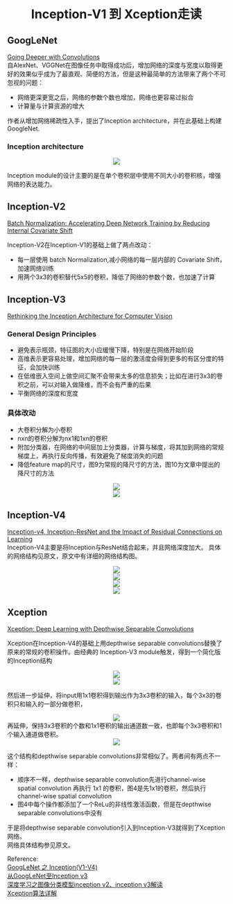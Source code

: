 <!-- 
---
title: "Inception-V1 到 Xception走读"    
author:     
date: Sep 17, 2018    

toc:     
  depth_from: 1    
  depth_to: 6    
  ordered: false    
  ignoreLink:false    
  
html:    
  embed_local_images: true    
  embed_svg: true    
  offline: false    
  toc: false    

print_background: false    

export_on_save:    
  html: true    

---
-->
# <center>Inception-V1 到 Xception走读</center>    

## GoogLeNet      
[Going Deeper with Convolutions](https://arxiv.org/abs/1409.4842)      
自AlexNet、VGGNet在图像任务中取得成功后，增加网络的深度与宽度以取得更好的效果似乎成为了最直观、简便的方法，但是这种最简单的方法带来了两个不可忽视的问题：   
- 网络更深更宽之后，网络的参数个数也增加，网络也更容易过拟合    
- 计算量与计算资源的增大     

作者从增加网络稀疏性入手，提出了Inception architecture，并在此基础上构建GoogleNet.     

### Inception architecture    
<div align=center><img src=./pictures/GoogleNet_1.png /></div>  

Inception module的设计主要的是在单个卷积层中使用不同大小的卷积核，增强网络的表达能力。    


## Inception-V2     
[Batch Normalization: Accelerating Deep Network Training by Reducing Internal Covariate Shift](https://arxiv.org/abs/1502.03167)

Inception-V2在Inception-V1的基础上做了两点改动：    
- 每一层使用 batch Normalization,减小网络的每一层内部的 Covariate Shift，加速网络训练        
- 用两个3x3的卷积替代5x5的卷积，降低了网络的参数个数，也加速了计算      



## Inception-V3     
[Rethinking the Inception Architecture for Computer Vision](https://arxiv.org/abs/1512.00567)     

### General Design Principles    
- 避免表示瓶颈，特征图的大小应缓慢下降，特别是在网络开始阶段          
- 高维表示更容易处理，增加网络的每一层的激活度会得到更多的有区分度的特征，会加快训练     
- 在低维嵌入空间上做空间汇聚不会带来太多的信息损失；比如在进行3x3的卷积之前，可以对输入做降维，而不会有严重的后果     
- 平衡网络的深度和宽度     

### 具体改动     
- 大卷积分解为小卷积     
- nxn的卷积分解为nx1和1xn的卷积    
- 附加分类器，在网络的中间层加上分类器，计算与梯度，将其加到网络的常规梯度上，再执行反向传播，有效避免了梯度消失的问题     
- 降低feature map的尺寸，图9为常规的降尺寸的方法，图10为文章中提出的降尺寸的方法     

<div align=center><img src=./pictures/InceptionV3_1.png /></div> 

<div align=center><img src=./pictures/InceptionV3_2.png /></div> 
      


## Inception-V4     
[Inception-v4, Inception-ResNet and the Impact of Residual Connections on Learning](https://arxiv.org/abs/1602.07261)     
Inception-V4主要是将Inception与ResNet结合起来，并且网络深度加大。 具体的网络结构见原文，原文中有详细的网络结构图。       
<div align=center><img src=./pictures/InceptionV3_3.png /></div> 
<div align=center><img src=./pictures/InceptionV3_4.png /></div>
<div align=center><img src=./pictures/InceptionV3_5.png /></div>  
<div align=center><img src=./pictures/InceptionV3_6.png /></div>  


## Xception     
[Xception: Deep Learning with Depthwise Separable Convolutions](https://arxiv.org/abs/1610.02357)     

Xception在Inception-V4的基础上用depthwise separable convolutions替换了原来的常规的卷积操作。由经典的 Inception-V3 module触发，得到一个简化版的Inception结构      
<div align=center><img src=./pictures/InceptionV3_7.png /></div>      
<div align=center><img src=./pictures/InceptionV3_8.png /></div>  

然后进一步延伸，将input用1x1卷积得到输出作为3x3卷积的输入，每个3x3的卷积只和输入的一部分做卷积，    
<div align=center><img src=./pictures/InceptionV3_9.png /></div>      
再延伸，保持3x3卷积的个数和1x1卷积的输出通道数一致，也即每个3x3卷积和1个输入通道做卷积。      
<div align=center><img src=./pictures/InceptionV3_10.png /></div>     

这个结构和depthwise separable convolutions非常相似了。两者间有两点不一样：     
- 顺序不一样，depthwise separable convolution先进行channel-wise spatial convolution 再执行 1x1 的卷积，图4是先1x1的卷积，然后执行channel-wise spatial convolution     
- 图4中每个操作都添加了一个ReLu的非线性激活函数，但是在depthwise separable convolutions中没有     

于是将depthwise separable convolution引入到Inception-V3就得到了Xception网络。     
网络具体结构参见原文。




Reference:     
[GoogLeNet 之 Inception(V1-V4)](https://blog.csdn.net/hejin_some/article/details/78636586)     
[从GoogLeNet至Inception v3](https://blog.csdn.net/Numeria/article/details/73611456)      
[深度学习之图像分类模型inception v2、inception v3解读](https://blog.csdn.net/sunbaigui/article/details/50807418)       
[Xception算法详解](https://blog.csdn.net/u014380165/article/details/75142710)    

